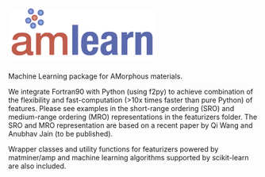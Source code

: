 # <img alt="amlearn" src="docs_rst/_static/amlearn_logo.png" width="300">
Machine Learning package for AMorphous materials.

We integrate Fortran90 with Python (using f2py) to achieve combination of the
flexibility and fast-computation (>10x times faster than pure Python) of features. Please see examples
in the short-range ordering (SRO) and medium-range ordering (MRO) representations
in the featurizers folder. The SRO and MRO representation are based on a recent
paper by Qi Wang and Anubhav Jain (to be published).

Wrapper classes and utility functions for featurizers powered by matminer/amp and machine
learning algorithms supported by scikit-learn are also included.

